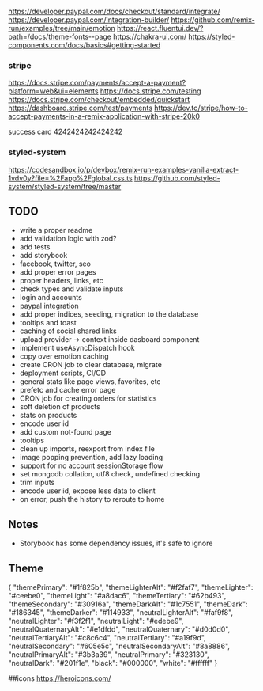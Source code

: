 https://developer.paypal.com/docs/checkout/standard/integrate/
https://developer.paypal.com/integration-builder/
https://github.com/remix-run/examples/tree/main/emotion
https://react.fluentui.dev/?path=/docs/theme-fonts--page
https://chakra-ui.com/
https://styled-components.com/docs/basics#getting-started

### stripe

https://docs.stripe.com/payments/accept-a-payment?platform=web&ui=elements
https://docs.stripe.com/testing
https://docs.stripe.com/checkout/embedded/quickstart
https://dashboard.stripe.com/test/payments
https://dev.to/stripe/how-to-accept-payments-in-a-remix-application-with-stripe-20k0

success card
4242424242424242

### styled-system
https://codesandbox.io/p/devbox/remix-run-examples-vanilla-extract-1vdv0y?file=%2Fapp%2Fglobal.css.ts
https://github.com/styled-system/styled-system/tree/master

## TODO

- write a proper readme
- add validation logic with zod?
- add tests
- add storybook
- facebook, twitter, seo
- add proper error pages
- proper headers, links, etc
- check types and validate inputs
- login and accounts
- paypal integration
- add proper indices, seeding, migration to the database
- tooltips and toast
- caching of social shared links
- upload provider -> context inside dasboard component
- implement useAsyncDispatch hook
- copy over emotion caching
- create CRON job to clear database, migrate
- deployment scripts, CI/CD
- general stats like page views, favorites, etc
- prefetc and cache error page
- CRON job for creating orders for statistics
- soft deletion of products
- stats on products
- encode user id
- add custom not-found page
- tooltips
- clean up imports, reexport from index file
- image popping prevention, add lazy loading
- support for no account sessionStorage flow
- set mongodb collation, utf8 check, undefined checking
- trim inputs
- encode user id, expose less data to client
- on error, push the history to reroute to home

## Notes

- Storybook has some dependency issues, it's safe to ignore


## Theme 

{
  "themePrimary": "#1f825b",
  "themeLighterAlt": "#f2faf7",
  "themeLighter": "#ceebe0",
  "themeLight": "#a8dac6",
  "themeTertiary": "#62b493",
  "themeSecondary": "#30916a",
  "themeDarkAlt": "#1c7551",
  "themeDark": "#186345",
  "themeDarker": "#114933",
  "neutralLighterAlt": "#faf9f8",
  "neutralLighter": "#f3f2f1",
  "neutralLight": "#edebe9",
  "neutralQuaternaryAlt": "#e1dfdd",
  "neutralQuaternary": "#d0d0d0",
  "neutralTertiaryAlt": "#c8c6c4",
  "neutralTertiary": "#a19f9d",
  "neutralSecondary": "#605e5c",
  "neutralSecondaryAlt": "#8a8886",
  "neutralPrimaryAlt": "#3b3a39",
  "neutralPrimary": "#323130",
  "neutralDark": "#201f1e",
  "black": "#000000",
  "white": "#ffffff"
}

##icons
https://heroicons.com/
